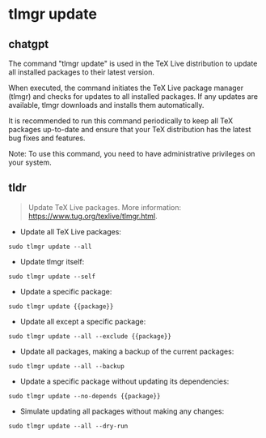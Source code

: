 # tlmgr update 
## chatgpt 
The command "tlmgr update" is used in the TeX Live distribution to update all installed packages to their latest version.

When executed, the command initiates the TeX Live package manager (tlmgr) and checks for updates to all installed packages. If any updates are available, tlmgr downloads and installs them automatically.

It is recommended to run this command periodically to keep all TeX packages up-to-date and ensure that your TeX distribution has the latest bug fixes and features. 

Note: To use this command, you need to have administrative privileges on your system. 

## tldr 
 
> Update TeX Live packages.
> More information: <https://www.tug.org/texlive/tlmgr.html>.

- Update all TeX Live packages:

`sudo tlmgr update --all`

- Update tlmgr itself:

`sudo tlmgr update --self`

- Update a specific package:

`sudo tlmgr update {{package}}`

- Update all except a specific package:

`sudo tlmgr update --all --exclude {{package}}`

- Update all packages, making a backup of the current packages:

`sudo tlmgr update --all --backup`

- Update a specific package without updating its dependencies:

`sudo tlmgr update --no-depends {{package}}`

- Simulate updating all packages without making any changes:

`sudo tlmgr update --all --dry-run`
